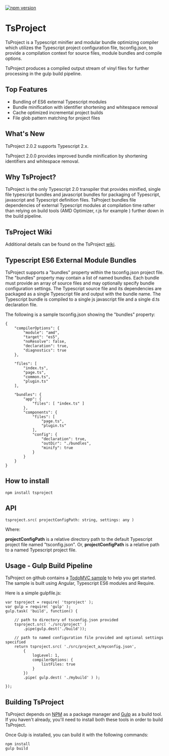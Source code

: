 ﻿[![npm version](https://badge.fury.io/js/tsproject.svg)](http://badge.fury.io/js/tsproject)
# TsProject
TsProject is a Typescript minifier and modular bundle optimizing compiler which utilizes the Typescript project configuration file, tsconfig.json, to provide a compilation context for source files, module bundles and compile options.

TsProject produces a compiled output stream of vinyl files for further processing in the gulp build pipeline.

## Top Features

* Bundling of ES6 external Typescript modules
* Bundle minification with identifier shortening and whitespace removal
* Cache optimized incremental project builds
* File glob pattern matching for project files
 
## What's New

TsProject 2.0.2 supports Typescript 2.x.

TsProject 2.0.0 provides improved bundle minification by shortening identifiers and whitespace removal.

## Why TsProject?

TsProject is the only Typescript 2.0 transpiler that provides minified, single file typescript bundles and javascript bundles for packaging of Typescript, javascript and Typescript definition files.
TsProject bundles file dependencies of external Typescript modules at compilation time rather than relying on build tools (AMD Optimizer, r.js for example ) further down in the build pipeline.

## TsProject Wiki

Additional details can be found on the TsProject [wiki](https://github.com/ToddThomson/tsproject/wiki).

## Typescript ES6 External Module Bundles

TsProject supports a "bundles" property within the tsconfig.json project file. The "bundles" property may contain a list of named bundles. Each bundle must provide an array of source files and may optionally specify bundle configuration settings. 
The Typescript source file and its dependencies are packaged as a single Typescript file and output with the bundle name. The Typescript bundle is compiled to a single js javascript file and a single d.ts declaration file.

The following is a sample tsconfig.json showing the "bundles" property:

```
{
    "compilerOptions": {
        "module": "amd",
        "target": "es5",
        "noResolve": false,
        "declaration": true,
        "diagnostics": true
    },

    "files": [
        "index.ts",
        "page.ts",
        "common.ts",
		"plugin.ts"
    ],
    
    "bundles": {
        "app": {
            "files": [ "index.ts" ]
        },
        "components": {
            "files": [
                "page.ts",
                "plugin.ts"
            ],
            "config": {
			    "declaration": true,
                "outDir": "./bundles",
				"minify": true  
            }
        }
    }
}
```

## How to install

```
npm install tsproject
```

## API

    tsproject.src( projectConfigPath: string, settings: any )

Where:

**projectConfigPath** is a relative directory path to the default Typescript project file named "tsconfig.json".
Or,
**projectConfigPath** is a relative path to a named Typescript project file.   

## Usage - Gulp Build Pipeline

TsProject on github contains a [TodoMVC sample](https://github.com/ToddThomson/tsproject/tree/master/TsProjectTodoMVC) to help you get started.
The sample is built using Angular, Typescript ES6 modules and Require.

Here is a simple gulpfile.js:

```
var tsproject = require( 'tsproject' );
var gulp = require( 'gulp' );
gulp.task( 'build', function() {

    // path to directory of tsconfig.json provided
    tsproject.src( './src/project' )
        .pipe(gulp.dest('./build'));

    // path to named configuration file provided and optional settings specified 
    return tsproject.src( './src/project_a/myconfig.json',
		{ 
			logLevel: 1,
			compilerOptions: {
				listFiles: true
			} 
		})
        .pipe( gulp.dest( './mybuild' ) );

});
```

## Building TsProject

TsProject depends on [NPM](https://docs.npmjs.com/) as a package manager and 
[Gulp](https://github.com/gulpjs/gulp/blob/master/docs/getting-started.md) as a build tool. 
If you haven't already, you'll need to install both these tools in order to 
build TsProject.

Once Gulp is installed, you can build it with the following commands:

```
npm install
gulp build
```  

